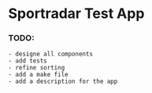# Sportradar Test App

### TODO:

```
- designe all components
- add tests
- refine sorting
- add a make file
- add a description for the app
```
